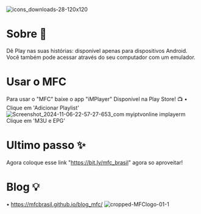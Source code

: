 ![icons_downloads-28-120x120](https://github.com/user-attachments/assets/bc7efceb-451e-4b9b-b0e1-ef2be7b7a4e9)

# Sobre 📜
Dê Play nas suas histórias:
disponível apenas para dispositivos Android. Você também pode acessar através do seu computador com um emulador.

# Usar o MFC
Para usar o "MFC" baixe o app "iMPlayer"
Disponivel na Play Store! 📺
• Clique em 'Adicionar Playlist'
![Screenshot_2024-11-06-22-57-27-653_com myiptvonline implayerm](https://github.com/user-attachments/assets/de38c776-8632-4165-8dec-0cdcf036aa92)
Clique em 'M3U e EPG'
# Ultimo passo ✨
Agora coloque esse link "https://bit.ly/mfc_brasil" agora so aproveitar!

# Blog 💡
• https://mfcbrasil.github.io/blog_mfc/
![cropped-MFClogo-01-1](https://github.com/user-attachments/assets/ee60c745-be54-421a-a0b7-f8da2db94736)
